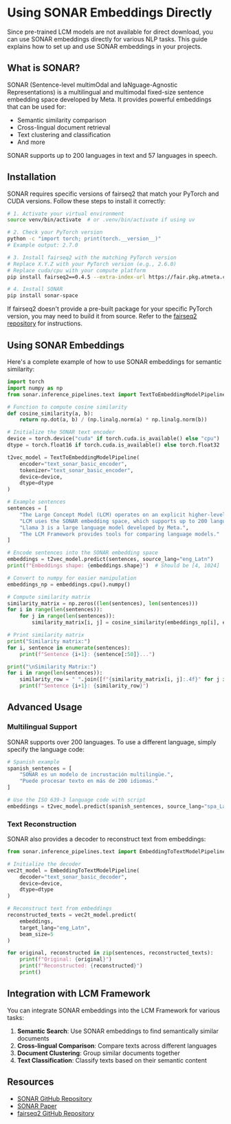 # Using SONAR Embeddings Directly

Since pre-trained LCM models are not available for direct download, you can use SONAR embeddings directly for various NLP tasks. This guide explains how to set up and use SONAR embeddings in your projects.

## What is SONAR?

SONAR (Sentence-level multimOdal and laNguage-Agnostic Representations) is a multilingual and multimodal fixed-size sentence embedding space developed by Meta. It provides powerful embeddings that can be used for:

- Semantic similarity comparison
- Cross-lingual document retrieval
- Text clustering and classification
- And more

SONAR supports up to 200 languages in text and 57 languages in speech.

## Installation

SONAR requires specific versions of fairseq2 that match your PyTorch and CUDA versions. Follow these steps to install it correctly:

```bash
# 1. Activate your virtual environment
source venv/bin/activate  # or .venv/bin/activate if using uv

# 2. Check your PyTorch version
python -c "import torch; print(torch.__version__)"
# Example output: 2.7.0

# 3. Install fairseq2 with the matching PyTorch version
# Replace X.Y.Z with your PyTorch version (e.g., 2.6.0)
# Replace cuda/cpu with your compute platform
pip install fairseq2==0.4.5 --extra-index-url https://fair.pkg.atmeta.com/fairseq2/whl/ptX.Y.Z/cuda

# 4. Install SONAR
pip install sonar-space
```

If fairseq2 doesn't provide a pre-built package for your specific PyTorch version, you may need to build it from source. Refer to the [fairseq2 repository](https://github.com/facebookresearch/fairseq2) for instructions.

## Using SONAR Embeddings

Here's a complete example of how to use SONAR embeddings for semantic similarity:

```python
import torch
import numpy as np
from sonar.inference_pipelines.text import TextToEmbeddingModelPipeline

# Function to compute cosine similarity
def cosine_similarity(a, b):
    return np.dot(a, b) / (np.linalg.norm(a) * np.linalg.norm(b))

# Initialize the SONAR text encoder
device = torch.device("cuda" if torch.cuda.is_available() else "cpu")
dtype = torch.float16 if torch.cuda.is_available() else torch.float32

t2vec_model = TextToEmbeddingModelPipeline(
    encoder="text_sonar_basic_encoder",
    tokenizer="text_sonar_basic_encoder",
    device=device,
    dtype=dtype
)

# Example sentences
sentences = [
    "The Large Concept Model (LCM) operates on an explicit higher-level semantic representation.",
    "LCM uses the SONAR embedding space, which supports up to 200 languages in text.",
    "Llama 3 is a large language model developed by Meta.",
    "The LCM Framework provides tools for comparing language models."
]

# Encode sentences into the SONAR embedding space
embeddings = t2vec_model.predict(sentences, source_lang="eng_Latn")
print(f"Embeddings shape: {embeddings.shape}")  # Should be [4, 1024]

# Convert to numpy for easier manipulation
embeddings_np = embeddings.cpu().numpy()

# Compute similarity matrix
similarity_matrix = np.zeros((len(sentences), len(sentences)))
for i in range(len(sentences)):
    for j in range(len(sentences)):
        similarity_matrix[i, j] = cosine_similarity(embeddings_np[i], embeddings_np[j])

# Print similarity matrix
print("Similarity matrix:")
for i, sentence in enumerate(sentences):
    print(f"Sentence {i+1}: {sentence[:50]}...")

print("\nSimilarity Matrix:")
for i in range(len(sentences)):
    similarity_row = " ".join([f"{similarity_matrix[i, j]:.4f}" for j in range(len(sentences))])
    print(f"Sentence {i+1}: {similarity_row}")
```

## Advanced Usage

### Multilingual Support

SONAR supports over 200 languages. To use a different language, simply specify the language code:

```python
# Spanish example
spanish_sentences = [
    "SONAR es un modelo de incrustación multilingüe.",
    "Puede procesar texto en más de 200 idiomas."
]

# Use the ISO 639-3 language code with script
embeddings = t2vec_model.predict(spanish_sentences, source_lang="spa_Latn")
```

### Text Reconstruction

SONAR also provides a decoder to reconstruct text from embeddings:

```python
from sonar.inference_pipelines.text import EmbeddingToTextModelPipeline

# Initialize the decoder
vec2t_model = EmbeddingToTextModelPipeline(
    decoder="text_sonar_basic_decoder",
    device=device,
    dtype=dtype
)

# Reconstruct text from embeddings
reconstructed_texts = vec2t_model.predict(
    embeddings,
    target_lang="eng_Latn",
    beam_size=5
)

for original, reconstructed in zip(sentences, reconstructed_texts):
    print(f"Original: {original}")
    print(f"Reconstructed: {reconstructed}")
    print()
```

## Integration with LCM Framework

You can integrate SONAR embeddings into the LCM Framework for various tasks:

1. **Semantic Search**: Use SONAR embeddings to find semantically similar documents
2. **Cross-lingual Comparison**: Compare texts across different languages
3. **Document Clustering**: Group similar documents together
4. **Text Classification**: Classify texts based on their semantic content

## Resources

- [SONAR GitHub Repository](https://github.com/facebookresearch/SONAR)
- [SONAR Paper](https://ai.meta.com/research/publications/sonar-sentence-level-multimodal-and-language-agnostic-representations/)
- [fairseq2 GitHub Repository](https://github.com/facebookresearch/fairseq2)